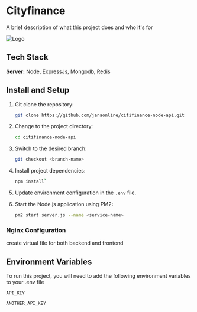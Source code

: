 
# Cityfinance

A brief description of what this project does and who it's for


![Logo](https://cityfinance.in/assets/M%20FIGMA/city-finance-ranking.png)


## Tech Stack

**Server:** Node, ExpressJs, Mongodb, Redis


## Install and Setup

1. Git clone the repository:
   ```bash
   git clone https://github.com/janaonline/citifinance-node-api.git
   ```
2. Change to the project directory:
   ```bash 
   cd citifinance-node-api
   ```
3. Switch to the desired branch:
   ```bash 
   git checkout <branch-name>
   ```
4. Install project dependencies:
   ```bash 
   npm install`
   ```
5. Update environment configuration in the `.env` file.

6. Start the Node.js application using PM2:
   ```bash 
   pm2 start server.js --name <service-name>
   ```

### Nginx Configuration

create virtual file for both backend and frontend

## Environment Variables

To run this project, you will need to add the following environment variables to your .env file

`API_KEY`

`ANOTHER_API_KEY`

